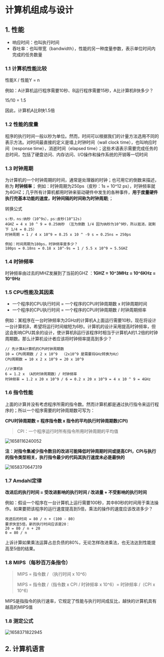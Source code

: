 # 计算机组成与设计

## 1. 性能

- 响应时间：也叫执行时间
- 吞吐率：也叫带宽（bandwidth），性能的另一种度量参数，表示单位时间内完成的任务数量

### 1.1 计算机性能比较

性能X / 性能Y = n

例如：A计算机运行程序需要10秒、B运行程序需要15秒，A比计算机B快多少？

15/10 = 1.5

因此，计算机A比B快1.5倍

### 1.2 性能的度量

程序的执行时间一般以秒为单位。然而，时间可以根据我们的计量方法选用不同的表示方法。对时间最直接的定义是墙上时钟时间（wall clock time），也叫响应时间（response time），消逝时间（elapsed time）；这些术语表示需要完成任务的总时间，包括了硬盘访问、内存访问、I/O操作和操作系统的开销等一切时间

### 1.3 时钟周期

为计算机的一个时钟周期的时间，通常是处理器的时钟；也可用它的倒数来描述，称为 **时钟频率**； 例如：时钟周期为250ps（皮秒：1s = 10^12 ps），时钟频率就为4GHZ；几乎所有计算机都用时钟来驱动硬件中发生的各种事件，**用于度量硬件执行完基本功能的速度，时钟间隔的时间称为时钟周期**;；

转换公式

```text
s:秒，ns:纳秒（10^9s），ps:皮秒(10^12s)
4GHZ = 4 x 10 ^ 9 = 0.25纳秒 （互为倒数 1/4 因为纳秒为10^9秒，所以抵消，就剩下 1/4 = 0.25）
时钟周期 = 1 / 4 x 10^9 = 0.25 x 10 ^ -9 s = 0.25ns = 250ps

例如：时间周期为180ps，时钟频率是多少？
180ps = 0.18ns = 0.18 x 10^-9s = 1 / 5.5 x 10^9 ≈ 5.5GHZ
```



### 1.4 时钟频率

时钟频率由过去的MHZ发展到了当前的GHZ ：**1GHZ = 10^3MHz = 10^6KHz = 10^9Hz**

### 1.5 CPU性能及其因素

- 一个程序的CPU执行时间 = 一个程序的CPU时钟周期数 x 时钟周期时间
- 一个程序的CPU执行时间 = 一个程序的CPU时钟周期数 / 时钟周期频率

例如：某程序在一台时钟频率为2GHz的计算机A上面运行需要10秒。现在将设计一台计算机B，希望将运行时间缩短为6秒。计算机的设计采用提高时钟频率，但这会影响CPU其余的设计，使计算机B运行该程序时相当于计算机A的1.2倍的时钟周期数。那么计算机设计者应该将时钟频率提高到多少？

```text
// 先计算A计算机的CPU时钟周期数
10 = CPU周期数 / 2 x 10^9  （2x10^9 是需要将GHz转换为Hz）
CPU周期数 = 10 x 2 x 10^9 = 20 x 10^9

//计算机B
6 = 1.2 x （A的时钟周期数）/ 时钟频率
时钟频率 = 1.2 x 20 x 10^9 / 6 = 0.2 x 20 x 10^9 = 4 x 10 ^ 9 = 4GHz
```

### 1.6 指令性能

上面的计算并没有考虑程序所需的指令数。然而计算机都是通过执行指令来运行程序的；所以一个程序需要的时钟周期数可写为：

**CPU时钟周期数 = 程序指令数 x 指令的平均执行时钟周期数(CPI)**

> CPI：一个程序运行时所有指令所用时钟周期的平均值



![1658116240052](https://cdn.jsdelivr.net/gh/hackerhaiJu/note-picture@main/note-picture/1658116240052.png)

**注：对指令集减少指令数目的改进可能降低时钟周期时间或提高CPI，CPI与执行的指令类型相关，执行指令最少的代码其执行速度未必是最快的**

![1658370647319](https://cdn.jsdelivr.net/gh/hackerhaiJu/note-picture@main/note-picture/1658370647319.png)

### 1.7 Amdahl定律

**改进后的执行时间 = 受改进影响的执行时间 / 改进量 + 不受影响的执行时间**

例如：假设一个程序在一台计算机上运行需要100秒，其中80秒的时间用于乘法操作。如果要把该程序的运行速度提高到5倍，乘法的操作的速度应该改进多少？

```text
改进后的时间 = 80 / n + (100 - 80)
要求快至5倍，新的执行时间应该是20：
20 = 80 / n + 20
0 = 80 / n
```

上诉计算如果乘法运算占总负债的80%，无论怎样改进乘法，也无法达到性能提高至5倍的结果。

### 1.8 MIPS（每秒百万条指令）

> MIPS = 指令数 / （执行时间 x 10^6）
>
> MIPS = 指令数 /（指令数 x CPI / 时钟频率 x 10^6）= 时钟频率 /（CPI x 10^6）

MIPS是指指令的执行速率，它规定了性能与执行时间成反比，越快的计算机具有越高的MIPS值

### 1.8 测定公式

![1658371822945](https://cdn.jsdelivr.net/gh/hackerhaiJu/note-picture@main/note-picture/1658371822945.png)

## 2. 计算机语言

